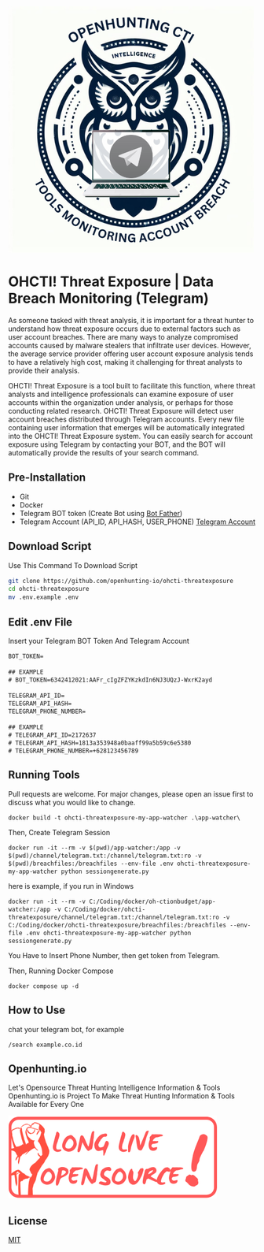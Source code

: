 ![OHCTI Threat Exposure](https://github.com/openhunting-io/ohcti-threatexposure/blob/master/img/logo.png)
# OHCTI! Threat Exposure | Data Breach Monitoring (Telegram)
As someone tasked with threat analysis, it is important for a threat hunter to understand how threat exposure occurs due to external factors such as user account breaches. There are many ways to analyze compromised accounts caused by malware stealers that infiltrate user devices. However, the average service provider offering user account exposure analysis tends to have a relatively high cost, making it challenging for threat analysts to provide their analysis.

OHCTI! Threat Exposure is a tool built to facilitate this function, where threat analysts and intelligence professionals can examine exposure of user accounts within the organization under analysis, or perhaps for those conducting related research. OHCTI! Threat Exposure will detect user account breaches distributed through Telegram accounts. Every new file containing user information that emerges will be automatically integrated into the OHCTI! Threat Exposure system. You can easily search for account exposure using Telegram by contacting your BOT, and the BOT will automatically provide the results of your search command.

## Pre-Installation
- Git
- Docker
- Telegram BOT token (Create Bot using [Bot Father](https://t.me/BotFather))
- Telegram Account (API_ID, API_HASH, USER_PHONE) [Telegram Account](https://my.telegram.org/auth)



## Download Script

Use This Command To Download Script

```bash
git clone https://github.com/openhunting-io/ohcti-threatexposure
cd ohcti-threatexposure
mv .env.example .env
```

## Edit .env File
Insert your Telegram BOT Token And Telegram Account

```
BOT_TOKEN=

## EXAMPLE
# BOT_TOKEN=6342412021:AAFr_cIgZFZYKzkdIn6NJ3UQzJ-WxrK2ayd

TELEGRAM_API_ID=
TELEGRAM_API_HASH=
TELEGRAM_PHONE_NUMBER=

## EXAMPLE
# TELEGRAM_API_ID=2172637
# TELEGRAM_API_HASH=1813a353948a0baaff99a5b59c6e5380
# TELEGRAM_PHONE_NUMBER=+628123456789

```

## Running Tools

Pull requests are welcome. For major changes, please open an issue first
to discuss what you would like to change.

```
docker build -t ohcti-threatexposure-my-app-watcher .\app-watcher\
```
Then, Create Telegram Session
```
docker run -it --rm -v $(pwd)/app-watcher:/app -v $(pwd)/channel/telegram.txt:/channel/telegram.txt:ro -v $(pwd)/breachfiles:/breachfiles --env-file .env ohcti-threatexposure-my-app-watcher python sessiongenerate.py
```

here is example, if you run in Windows

```
docker run -it --rm -v C:/Coding/docker/oh-ctionbudget/app-watcher:/app -v C:/Coding/docker/ohcti-threatexposure/channel/telegram.txt:/channel/telegram.txt:ro -v C:/Coding/docker/ohcti-threatexposure/breachfiles:/breachfiles --env-file .env ohcti-threatexposure-my-app-watcher python sessiongenerate.py
```

You Have to Insert Phone Number, then get token from Telegram.

Then, Running Docker Compose
```
docker compose up -d
```

## How to Use

chat your telegram bot, for example

```
/search example.co.id
```


## Openhunting.io

Let's Opensource Threat Hunting Intelligence Information & Tools
Openhunting.io is Project To Make Threat Hunting Information & Tools Available for Every One

![Long Live Opensource](https://github.com/openhunting-io/ohcti-threatexposure/blob/master/img/longliveopensource.png)


## License

[MIT](https://choosealicense.com/licenses/mit/)